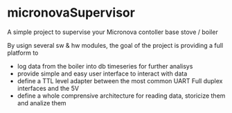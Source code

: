 # micronovaSupervisor
A simple project to supervise your Micronova contoller base stove / boiler

By usign several sw & hw modules, the goal of the project is providing a full platform to
* log data from the boiler into db timeseries for further analisys
* provide simple and easy user interface to interact with data
* define a TTL level adapter between the most common UART Full duplex interfaces and the 5V
* define a whole comprensive architecture for reading data, storicize them and analize them
